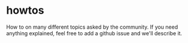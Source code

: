# howtos
How to on many different topics asked by the community. If you need anything explained, feel free to add a github issue and we'll describe it.
